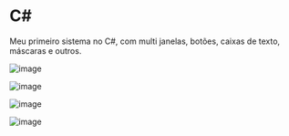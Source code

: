 # C#

Meu primeiro sistema no C#, com multi janelas, botões, caixas de texto, máscaras e outros.

![image](https://user-images.githubusercontent.com/110628541/206883243-562459e3-001e-46aa-bfde-dae21bfc1c3b.png)

![image](https://user-images.githubusercontent.com/110628541/206883254-bac03580-1c17-42a5-a30d-e7799b5c9706.png)

![image](https://user-images.githubusercontent.com/110628541/206883267-b87127ec-1ca2-499d-9c79-bf077ef4fba9.png)

![image](https://user-images.githubusercontent.com/110628541/206883287-4fb3734d-cc70-44c5-acbc-c06a97a5acc2.png)
